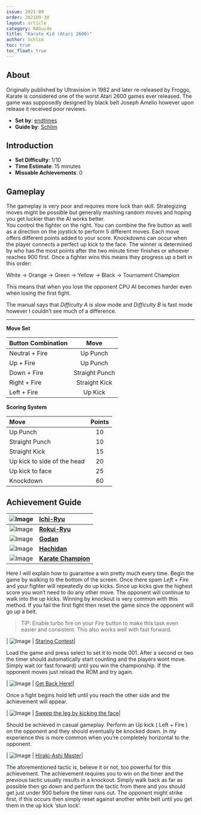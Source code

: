 ```yaml
---
issue: 2021-09
order: 202109-30
layout: article
category: RAGuide
title: "Karate Kid (Atari 2600)"
author: Schlim
toc: true
toc_float: true
---
```


## About

Originally published by Ultravision in 1982 and later re-released by Froggo, Karate is considered one of the worst Atari 2600 games ever released. The game was supposedly designed by black belt Joseph Amelio however upon release it received poor reviews. 

- **Set by**: [endtimes][20]
- **Guide by**: [Schlim][19]

## Introduction 

- **Set Difficulty**: 1/10    
- **Time Estimate**: 15 minutes  
- **Missable Achievements**: 0

## Gameplay

The gameplay is very poor and requires more luck than skill. Strategizing moves might be possible but generally mashing random moves and hoping you get luckier than the AI works better.     
You control the fighter on the right. You can combine the fire button as well as a direction on the joystick to perform 5 different moves. Each move offers different points added to your score. Knockdowns can occur when the player connects a perfect up kick to the face. 
The winner is determined by who has the most points after the two minute timer finishes or whoever reaches 900 first. Once a fighter wins this means they progress up a belt in this order:

White -> Orange -> Green -> Yellow -> Black -> Tournament Champion       

This means that when you lose the opponent CPU AI becomes harder even when losing the first fight.   
     
The manual says that *Difficulty A* is slow mode and *Difficulty B* is fast mode however I couldn’t see much of a difference. 

---

**Move Set**

| Button Combination     | Move        | 
| :---                   |    :----:   | 
| Neutral + Fire         | Up Punch    | 
| Up + Fire             | Up Punch    | 
| Down + Fire            | Straight Punch |
| Right + Fire           | Straight Kick |
| Left + Fire            | Up Kick |
    
**Scoring System**

| Move    | Points       | 
| :---                   |    :----:   | 
| Up Punch         | 10 | 
| Straight Punch            | 10   | 
| Straight Kick           | 15 |
| Up kick to side of the head        | 20 |
| Up kick to face           | 25 |
| Knockdown | 60 |.  
   
## Achievement Guide

| ![Image][8] | [Ichi-Ryu][7] |
| :---:                  |    :----  | 
| ![Image][10] | [**Rokui-Ryu**][9] |
| ![Image][12] | [**Godan**][11] |
| ![Image][14] | [**Hachidan**][13] |
| ![Image][16] | [**Karate Champion**][15] |

Here I will explain how to guarantee a win pretty much every time. Begin the game by walking to the bottom of the screen. Once there spam *Left + Fire* and your fighter will repeatedly do up kicks. Since up kicks give the highest score you won’t need to do any other move. The opponent will continue to walk into the up kicks.  Winning by knockout is very common with this method. If you fail the first fight then reset the game since the opponent will go up a belt. 
> TIP: Enable turbo fire on your *Fire* button to make this task even easier and consistent. This also works well with fast forward. 

| ![Image][2] | [Staring Contest][1]|

Load the game and press select to set it to mode 001. After a second or two the timer should automatically start counting and the players wont move. Simply wait (or fast forward) until you win the championship. If the opponent moves just reload the ROM and try again. 

| ![Image][4] | [Get Back Here!][3]|


Once a fight begins hold left until you reach the other side and the achievement will appear. 

| ![Image][6] | [Sweep the leg by kicking the face][5]|


Should be achieved in casual gameplay. Perform an Up kick ( Left + Fire ) on the opponent and they should eventually be knocked down. In my experience this is more common when you’re completely horizontal to the opponent.  

| ![Image][18] | [Hiraki-Ashi Master][17]|

    
The aforementioned tactic is, believe it or not, too powerful for this achievement. The achievement requires you to win on the timer and the previous tactic usually results in a knockout. Simply walk back as far as possible then go down and perform the tactic from there and you should get just under 900 before the timer runs out. The opponent might strike first, if this occurs then simply reset against another white belt until you get them in the up kick ‘stun lock’. 




[1]: https://retroachievements.org/achievement/142278
[2]: https://s3-eu-west-1.amazonaws.com/i.retroachievements.org/Badge/158869.png
[3]: https://retroachievements.org/achievement/142280
[4]: https://s3-eu-west-1.amazonaws.com/i.retroachievements.org/Badge/158870.png
[5]: https://retroachievements.org/achievement/142281
[6]: https://s3-eu-west-1.amazonaws.com/i.retroachievements.org/Badge/158871.png
[7]: https://retroachievements.org/achievement/142283
[8]: https://s3-eu-west-1.amazonaws.com/i.retroachievements.org/Badge/158868.png
[9]: https://retroachievements.org/achievement/142286
[10]: https://s3-eu-west-1.amazonaws.com/i.retroachievements.org/Badge/158866.png
[11]: https://retroachievements.org/achievement/142284
[12]: https://s3-eu-west-1.amazonaws.com/i.retroachievements.org/Badge/158872.png
[13]: https://retroachievements.org/achievement/142282
[14]: https://s3-eu-west-1.amazonaws.com/i.retroachievements.org/Badge/158861.png
[15]: https://retroachievements.org/achievement/142279
[16]: https://s3-eu-west-1.amazonaws.com/i.retroachievements.org/Badge/158867.png
[17]: https://retroachievements.org/achievement/142285
[18]: https://s3-eu-west-1.amazonaws.com/i.retroachievements.org/Badge/158873.png
[19]: https://retroachievements.org/user/Schlim
[20]: https://retroachievements.org/user/endtimes